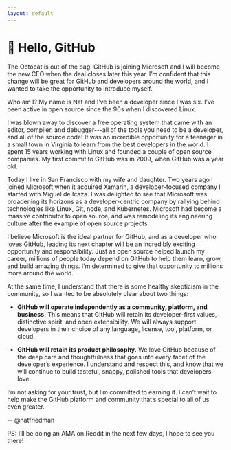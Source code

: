 ```yaml
---
layout: default
---
```


# 👋 Hello, GitHub

The Octocat is out of the bag: GitHub is joining Microsoft and I will become the new CEO when the deal closes later this year. I’m confident that this change will be great for GitHub and developers around the world, and I wanted to take the opportunity to introduce myself.

Who am I? My name is Nat and I’ve been a developer since I was six. I’ve been active in open source since the 90s when I discovered Linux.

I was blown away to discover a free operating system that came with an editor, compiler, and debugger---all of the tools you need to be a developer, and all of the source code! It was an incredible opportunity for a teenager in a small town in Virginia to learn from the best developers in the world. I spent 15 years working with Linux and founded a couple of open source companies. My first commit to GitHub was in 2009, when GitHub was a year old.

Today I live in San Francisco with my wife and daughter. Two years ago I joined Microsoft when it acquired Xamarin, a developer-focused company I started with Miguel de Icaza. I was delighted to see that Microsoft was broadening its horizons as a developer-centric company by rallying behind technologies like Linux, Git, node, and Kubernetes. Microsoft had become a massive contributor to open source, and was remodeling its engineering culture after the example of open source projects.

I believe Microsoft is the ideal partner for GitHub, and as a developer who loves GitHub, leading its next chapter will be an incredibly exciting opportunity and responsibility. Just as open source helped launch my career, millions of people today depend on GitHub to help them learn, grow, and build amazing things. I'm determined to give that opportunity to millions more around the world.

At the same time, I understand that there is some healthy skepticism in the community, so I wanted to be absolutely clear about two things:

* **GitHub will operate independently as a community, platform, and business.** This means that GitHub will retain its developer-first values, distinctive spirit, and open extensibility. We will always support developers in their choice of any language, license, tool, platform, or cloud.

* **GitHub will retain its product philosophy.** We love GitHub because of the deep care and thoughtfulness that goes into every facet of the developer’s experience. I understand and respect this, and know that we will continue to build tasteful, snappy, polished tools that developers love.

I’m not asking for your trust, but I’m committed to earning it. I can’t wait to help make the GitHub platform and community that’s special to all of us even greater.

-- @natfriedman

PS: I’ll be doing an AMA on Reddit in the next few days, I hope to see you there!
